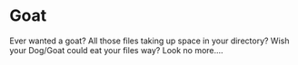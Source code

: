 # Goat
Ever wanted a goat?
All those files taking up space in your directory?
Wish your Dog/Goat could eat your files way?
Look no more....
